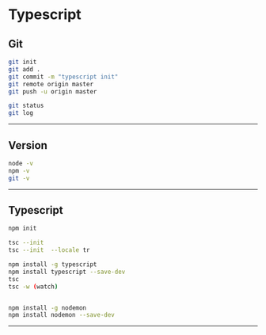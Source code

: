 # Typescript


## Git 
```sh
git init
git add .
git commit -m "typescript init"
git remote origin master 
git push -u origin master

git status 
git log
```
---

## Version
```sh
node -v
npm -v
git -v
```
---


## Typescript
```sh
npm init  

tsc --init
tsc --init  --locale tr

npm install -g typescript
npm install typescript --save-dev
tsc
tsc -w (watch)


npm install -g nodemon
npm install nodemon --save-dev
```

---
